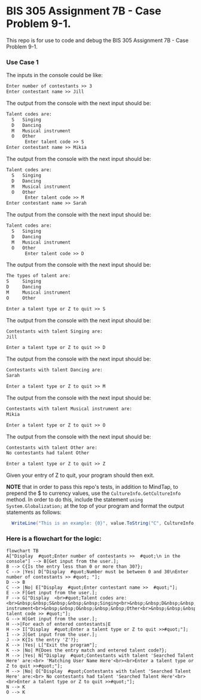 # BIS 305 Assignment 7B - Case Problem 9-1.

This repo is for use to code and debug the BIS 305 Assignment 7B - Case Problem 9-1.

### Use Case 1

The inputs in the console could be like:

```html
Enter number of contestants >> 3
Enter contestant name >> Jill
```

The output from the console with the next input should be:

```html
Talent codes are:
  S   Singing
  D   Dancing
  M   Musical instrument    
  O   Other
       Enter talent code >> S
Enter contestant name >> Mikia       
```

The output from the console with the next input should be:

```html
Talent codes are:
  S   Singing
  D   Dancing
  M   Musical instrument
  O   Other
       Enter talent code >> M
Enter contestant name >> Sarah       
```

The output from the console with the next input should be:

```html
Talent codes are:
  S   Singing
  D   Dancing
  M   Musical instrument
  O   Other
       Enter talent code >> D
```

The output from the console with the next input should be:

```html
The types of talent are:
S     Singing
D     Dancing
M     Musical instrument
O     Other

Enter a talent type or Z to quit >> S
```

The output from the console with the next input should be:

```html
Contestants with talent Singing are:
Jill

Enter a talent type or Z to quit >> D
```

The output from the console with the next input should be:

```html
Contestants with talent Dancing are:
Sarah

Enter a talent type or Z to quit >> M
```

The output from the console with the next input should be:

```html
Contestants with talent Musical instrument are:
Mikia

Enter a talent type or Z to quit >> O
```

The output from the console with the next input should be:

```html
Contestants with talent Other are:
No contestants had talent Other

Enter a talent type or Z to quit >> Z
```

Given your entry of Z to quit, your program should then exit.

**NOTE** that in order to pass this repo's tests, in addition to MindTap, to prepend the $ to currency values, use the `CultureInfo.GetCultureInfo` method. In order to do this, include the statement `using System.Globalization;` at the top of your program and format the output statements as follows: 

```csharp
  WriteLine("This is an example: {0}", value.ToString("C", CultureInfo.GetCultureInfo("en-US")));
```

### Here is a flowchart for the logic:  
<!-- below from https://github.com/mermaid-js/mermaid -->
```mermaid
flowchart TB
A["Display  #quot;Enter number of contestants >>  #quot;\n in the console"] --> B[Get input from the user.];
B --> C{Is the entry less than 0 or more than 30?};
C --> |Yes| D["Display  #quot;Number must be between 0 and 30\nEnter number of contestants >> #quot; "];
D --> B
C --> |No| E["Display  #quot;Enter contestant name >>  #quot;"];
E --> F[Get input from the user.];
F --> G["Display  <br>#quot;Talent codes are:<br>&nbsp;&nbsp;S&nbsp;&nbsp;&nbsp;Singing<br>&nbsp;&nbsp;D&nbsp;&nbsp;&nbsp;Dancing<br>&nbsp;&nbsp;M&nbsp;&nbsp;&nbsp;Musical instrument<br>&nbsp;&nbsp;O&nbsp;&nbsp;&nbsp;Other<br>&nbsp;&nbsp;&nbsp;&nbsp;&nbsp;&nbsp;Enter talent code >> #quot;"];
G --> H[Get input from the user.];
H -->|For each of entered contestants|E
H --> I["Display  #quot;Enter a talent type or Z to quit >>#quot;"];
I --> J[Get input from the user.];
J --> K{Is the entry 'Z'?};
K --> |Yes| L["Exit the program"];
K --> |No| M{Does the entry match and entered talent code?};
M --> |Yes| N["Display  #quot;Contestants with talent 'Searched Talent Here' are:<br> 'Matching User Name Here'<br><br>Enter a talent type or Z to quit >>#quot;"];
M --> |No| O["Display  #quot;Contestants with talent 'Searched Talent Here' are:<br> No contestants had talent 'Searched Talent Here'<br><br>Enter a talent type or Z to quit >>#quot;"];
N --> K
O --> K
```
